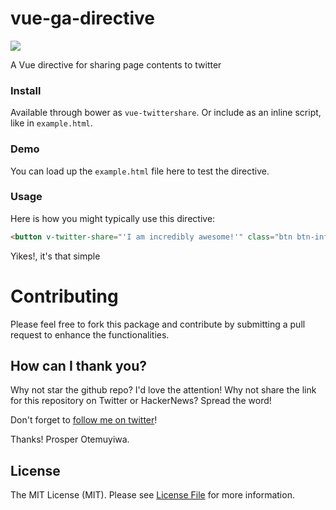 # vue-ga-directive

![](https://img.shields.io/badge/unicodeveloper-approved-brightgreen.svg)

A Vue directive for sharing page contents to twitter

### Install

Available through bower as `vue-twittershare`. Or include as an inline script, like in `example.html`.

### Demo

You can load up the `example.html` file here to test the directive.

### Usage

Here is how you might typically use this directive:

```html
<button v-twitter-share="'I am incredibly awesome!'" class="btn btn-info">Share this on Twitter</button>
```

Yikes!, it's that simple

# Contributing

Please feel free to fork this package and contribute by submitting a pull request to enhance the functionalities.

## How can I thank you?

Why not star the github repo? I'd love the attention! Why not share the link for this repository on Twitter or HackerNews? Spread the word!

Don't forget to [follow me on twitter](https://twitter.com/unicodeveloper)!

Thanks!
Prosper Otemuyiwa.

## License

The MIT License (MIT). Please see [License File](LICENSE.md) for more information.

